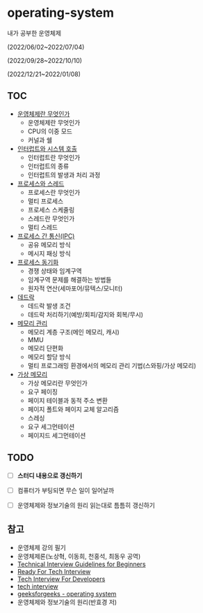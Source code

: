 # operating-system

내가 공부한 운영체제

(2022/06/02~2022/07/04)

(2022/09/28~2022/10/10)

(2022/12/21~2022/01/08)



## TOC

- [운영체제란 무엇인가](https://github.com/leegwae/operating-system/blob/main/Operating%20System%20Basics.md)
  - 운영체제란 무엇인가
  - CPU의 이중 모드
  - 커널과 쉘
- [인터럽트와 시스템 호출](https://github.com/leegwae/operating-system/blob/main/Interrupt%20and%20System%20Call.md)
  - 인터럽트란 무엇인가
  - 인터럽트의 종류
  - 인터럽트의 발생과 처리 과정
- [프로세스와 스레드](https://github.com/leegwae/operating-system/blob/main/Process%20and%20Thread.md)
  - 프로세스란 무엇인가
  - 멀티 프로세스
  - 프로세스 스케줄링
  - 스레드란 무엇인가
  - 멀티 스레드
- [프로세스 간 통신(IPC)](https://github.com/leegwae/operating-system/blob/main/IPC.md)
  - 공유 메모리 방식
  - 메시지 패싱 방식
- [프로세스 동기화](https://github.com/leegwae/operating-system/blob/main/Process%20Synchronization.md)
  - 경쟁 상태와 임계구역
  - 임계구역 문제를 해결하는 방법들
  - 원자적 연산(세마포어/뮤텍스/모니터)
- [데드락](https://github.com/leegwae/operating-system/blob/main/Deadlock.md)
  - 데드락 발생 조건
  - 데드락 처리하기(예방/회피/감지와 회복/무시)
- [메모리 관리](https://github.com/leegwae/operating-system/blob/main/Memory%20Management.md)
  - 메모리 계층 구조(메인 메모리, 캐시)
  - MMU
  - 메모리 단편화
  - 메모리 할당 방식
  - 멀티 프로그래밍 환경에서의 메모리 관리 기법(스와핑/가상 메모리)
- [가상 메모리](https://github.com/leegwae/operating-system/blob/main/Virtual%20Memory.md)
  - 가상 메모리란 무엇인가
  - 요구 페이징
  - 페이지 테이블과 동적 주소 변환
  - 페이지 폴트와 페이지 교체 알고리즘
  - 스레싱
  - 요구 세그먼테이션
  - 페이지드 세그먼테이션




## TODO

- [ ] **스터디 내용으로 갱신하기**
- [ ] 컴퓨터가 부팅되면 무슨 일이 일어날까
- [ ] 운영체제와 정보기술의 원리 읽는대로 틈틈히 갱신하기




## 참고

- 운영체제 강의 필기
- 운영체제론(노상혁, 이동희, 천홍석, 최동우 공역)
- [Technical Interview Guidelines for Beginners](https://github.com/JaeYeopHan/Interview_Question_for_Beginner)
- [Ready For Tech Interview](https://github.com/WooVictory/Ready-For-Tech-Interview)
- [Tech Interview For Developers](https://github.com/gyoogle/tech-interview-for-developer)
- [tech interview](https://github.com/WeareSoft/tech-interview)
- [geeksforgeeks - operating system](https://www.geeksforgeeks.org/operating-systems/?ref=lbp)
- 운영체제와 정보기술의 원리(반효경 저)

